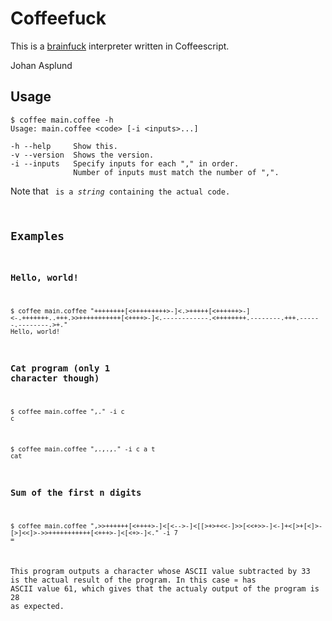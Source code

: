 # Coffeefuck
This is a [brainfuck](http://esolangs.org/wiki/Brainfuck) interpreter written in Coffeescript.

Johan Asplund
## Usage
```
$ coffee main.coffee -h
Usage: main.coffee <code> [-i <inputs>...]

-h --help     Show this.
-v --version  Shows the version.
-i --inputs   Specify inputs for each "," in order.
              Number of inputs must match the number of ",".
```

Note that <code> is a *string* containing the actual code.

## Examples

### Hello, world!

```
$ coffee main.coffee "++++++++[<+++++++++>-]<.>+++++[<++++++>-]<-.+++++++..+++.>>+++++++++++[<++++>-]<.------------.<++++++++.--------.+++.------.--------.>+."
Hello, world!
```

### Cat program (only 1 character though)

```
$ coffee main.coffee ",." -i c
c
```

```
$ coffee main.coffee ",.,.,." -i c a t
cat
```

### Sum of the first n digits
```
$ coffee main.coffee ",>>++++++[<++++>-]<[<-->-]<[[>+>+<<-]>>[<<+>>-]<-]+<[>+[<]>-[>]<<]>->>+++++++++++[<+++>-]<[<+>-]<." -i 7
=
```

This program outputs a character whose ASCII value subtracted by 33 is the actual result of the program. In this case `=` has ASCII value 61, which gives that the actualy output of the program is 28 as expected.
